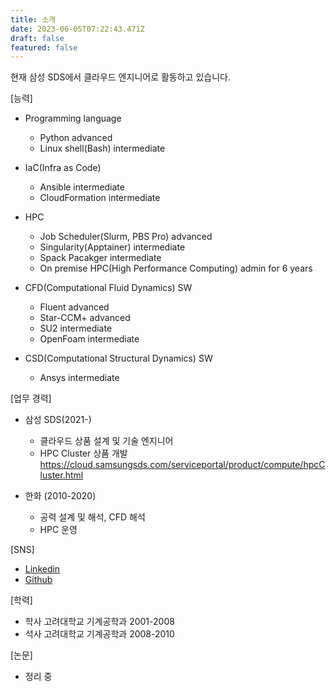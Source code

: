 ```yaml
---
title: 소개
date: 2023-06-05T07:22:43.471Z
draft: false
featured: false
---
```


현재 삼성 SDS에서 클라우드 엔지니어로 활동하고 있습니다.

\[능력]

* Programming language

  * Python advanced
  * Linux shell(Bash) intermediate
* IaC(Infra as Code)

  * Ansible intermediate
  * CloudFormation intermediate
* HPC

  * Job Scheduler(Slurm, PBS Pro) advanced
  * Singularity(Apptainer) intermediate
  * Spack Pacakger intermediate
  * On premise HPC(High Performance Computing) admin for 6 years
* CFD(Computational Fluid Dynamics) SW

  * Fluent advanced
  * Star-CCM+ advanced
  * SU2 intermediate
  * OpenFoam intermediate
* CSD(Computational Structural Dynamics) SW

  * Ansys intermediate

\[업무 경력]

* 삼성 SDS(2021-)

  * 클라우드 상품 설계 및 기술 엔지니어
  * HPC Cluster 상품 개발 \
    <https://cloud.samsungsds.com/serviceportal/product/compute/hpcCluster.html>
* 한화 (2010-2020)

  * 공력 설계 및 해석, CFD 해석
  * HPC 운영

\[SNS]

* [Linkedin](https://www.linkedin.com/in/kjrstory/)
* [Github](https://github.com/kjrstory)

\[학력]

* 학사 고려대학교 기계공학과 2001-2008
* 석사 고려대학교 기계공학과 2008-2010

\[논문]

* 정리 중

